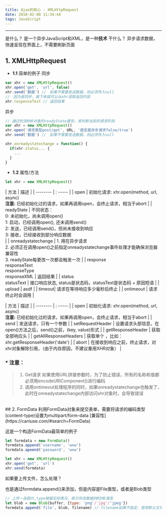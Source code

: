 ```yaml
---
title: Ajax的核心 - XMLHttpRequest
date: 2018-02-08 11:34:44
tags: JavaScript
---
```


------

是什么？ 是一个异步JavaScript和XML，是一种**技术**
干什么？ 异步请求数据，快速呈现在界面上，不需要刷新页面

## 1. XMLHttpRequest
* **1.1** 简单的例子
同步
```javascript
var xhr = new XMLHttpRequest()
xhr.open('get', 'url', false)
xhr.send('数据') //　如果不需要发送数据，则必须传入null
//　因为是同步，接下来就可以从xhr读取返回内容
xhr.responseText // 返回结果
```

异步
```javascript
// 通过检测XHR对象的readyState属性，来判断当前的请求阶段
var xhr = new XMLHttpRequest()
xhr.open('请求类型post/get', URL, '是否是异步请求false/true')
xhr.send('数据') //　如果不需要发送数据，则必须传入null

xhr.onreadystatechange = function() {
  if(xhr.status... {
    ...
  }
}
```

* **1.2** 属性/方法

```javascript
let xhr = new XMLHttpRequest()
```
<!--more-->
| 方法        | 描述   |
| --------   | : -----  |
| open       | 初始化请求: xhr.open(method, url, async)<br> **注意:** 已经初始化过的请求，如果再调用open，会终止请求，相当于abort  |
| readyState | 不同状态：<br>0: 未初始化，尚未调用open()<br>1: 启动，已经调用open(), 还未调用send()<br>2: 发送，已经调用send()，但尚未接收到响应<br>3: 接收，已经接收到部分响应数据<br> |
| onreadystatechange     | 1. 用在异步请求<br>2. 必须正在调用open()之前指定onreadystatechange事件处理才能确保浏览器兼容性<br>3. readyState每更改一次都会触发一次 |
| response<br>responseText<br>responseType<br>responseXML | 返回结果 |
| status<br>statusText | 接口响应状态, status是状态码，statusText是状态码 + 原因短语 |
| upload | asdf |
| timeout| 请求在等待响应多少毫秒后终止 |
| ontimeout | 请求终止时会调用 |
<br>

| 方法      | 描述   |
| -------- | : -----  |
| open     | 初始化请求: xhr.open(method, url, async)<br> **注意:** 已经初始化过的请求，如果再调用open，会终止请求，相当于abort  |
| send     | 发送请求，只有一个参数 |
| setRequestHeader       | 设置请求头部信息，在open()方法之后，send()之前，(key, value)形式 |
| getResponseHeader       | 获取全部响应头 |
| getAllResponseHeaders       | 获取单个 ，比如：xhr.getResponseHeader('date') |
| abort     | 在接收到响应之前，终止请求，对xhr对象解除引用，（由于内存原因，不建议重用XHR对象） |


### * 注意：
> 1. Get请求 如果使用URL拼接参数时，为了防止错误，所有的名称和值都必须用encodeURIComponent()进行编码
> 2. 调用ontimeout处理程序的同时，如果onreadystatechange也触发了，此时在onreadystatechange内部访问xhr对象时，会导致错误


<br>
## 2. FormData
利用FormData对象来提交表单，需要将请求的编码类型(content-type)设置为multipart/form-data
[兼容性](https://caniuse.com/#search=FormData)

这是一个构造FormData最简单的例子
```javascript
let formdata = new FormData()
formdata.append('username', 'wxw')
formdata.apeend('password', 'wxw')

let xhr = new XMLHttpRequest()
xhr.open('get', 'url')
xhr.send(formdata)

```

如果要上传文件，怎么处理？

也是通过formdata.append()来添加，但是内容是File类型，或者是Blob类型

```javascript
// 上传一张图片,type根据实际情况，表示所含数据的MIME类型
let blob = new Blob(buffer, {type: 'png'/'jpg'/'jpeg'})
formdata.append('file', blob, filename) // filename如果不指定，使用默认文件名
```